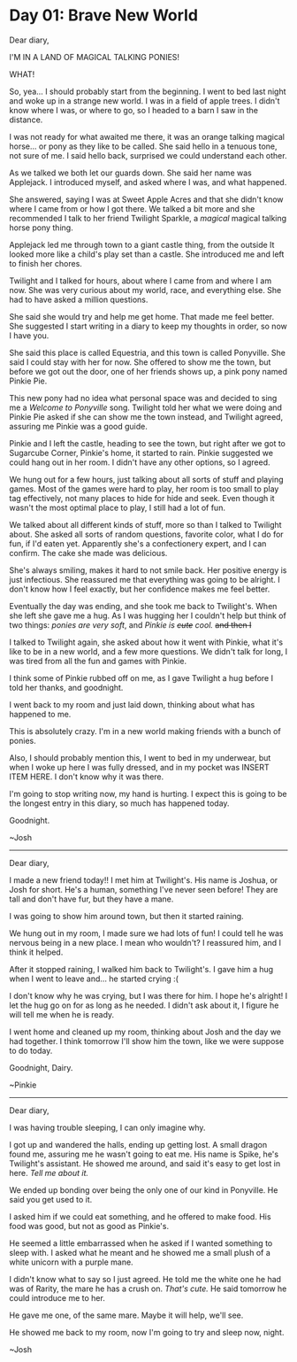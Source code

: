 # Day 01: Brave New World

Dear diary,

I'M IN A LAND OF MAGICAL TALKING PONIES!

WHAT!

So, yea… I should probably start from the beginning. I went to bed last night and woke up in a strange new world. I was in a field of apple trees. I didn't know where I was, or where to go, so I headed to a barn I saw in the distance.

I was not ready for what awaited me there, it was an orange talking magical horse… or pony as they like to be called. She said hello in a tenuous tone, not sure of me. I said hello back, surprised we could understand each other.

As we talked we both let our guards down. She said her name was Applejack. I introduced myself, and asked where I was, and what happened.

She answered, saying I was at Sweet Apple Acres and that she didn't know where I came from or how I got there. We talked a bit more and she recommended I talk to her friend Twilight Sparkle, a *magical* magical talking horse pony thing.

Applejack led me through town to a giant castle thing, from the outside It looked more like a child's play set than a castle. She introduced me and left to finish her chores.

Twilight and I talked for hours, about where I came from and where I am now. She was very curious about my world, race, and everything else. She had to have asked a million questions.

She said she would try and help me get home. That made me feel better. She suggested I start writing in a diary to keep my thoughts in order, so now I have you.

She said this place is called Equestria, and this town is called Ponyville. She said I could stay with her for now. She offered to show me the town, but before we got out the door, one of her friends shows up, a pink pony named Pinkie Pie.

This new pony had no idea what personal space was and decided to sing me a *Welcome to Ponyville* song. Twilight told her what we were doing and Pinkie Pie asked if she can show me the town instead, and Twilight agreed, assuring me Pinkie was a good guide.

Pinkie and I left the castle, heading to see the town, but right after we got to Sugarcube Corner, Pinkie's home, it started to rain. Pinkie suggested we could hang out in her room. I didn't have any other options, so I agreed.

We hung out for a few hours, just talking about all sorts of stuff and playing games. Most of the games were hard to play, her room is too small to play tag effectively, not many places to hide for hide and seek. Even though it wasn't the most optimal place to play, I still had a lot of fun.

We talked about all different kinds of stuff, more so than I talked to Twilight about. She asked all sorts of random questions, favorite color, what I do for fun, if I'd eaten yet. Apparently she's a confectionery expert, and I can confirm. The cake she made was delicious.

She's always smiling, makes it hard to not smile back. Her positive energy is just infectious. She reassured me that everything was going to be alright. I don't know how I feel exactly, but her confidence makes me feel better.

Eventually the day was ending, and she took me back to Twilight's. When she left she gave me a hug. As I was hugging her I couldn't help but think of two things: *ponies are very soft*, and *Pinkie is ~~cute~~ cool.* ~~and then I~~

I talked to Twilight again, she asked about how it went with Pinkie, what it's like to be in a new world, and a few more questions. We didn't talk for long, I was tired from all the fun and games with Pinkie.

I think some of Pinkie rubbed off on me, as I gave Twilight a hug before I told her thanks, and goodnight.

I went back to my room and just laid down, thinking about what has happened to me.

This is absolutely crazy. I'm in a new world making friends with a bunch of ponies.

Also, I should probably mention this, I went to bed in my underwear, but when I woke up here I was fully dressed, and in my pocket was INSERT ITEM HERE. I don't know why it was there.

I'm going to stop writing now, my hand is hurting. I expect this is going to be the longest entry in this diary, so much has happened today.

Goodnight.

~Josh

***

Dear diary,

I made a new friend today!! I met him at Twilight's. His name is Joshua, or Josh for short. He's a human, something I've never seen before! They are tall and don't have fur, but they have a mane.

I was going to show him around town, but then it started raining.

We hung out in my room, I made sure we had lots of fun! I could tell he was nervous being in a new place. I mean who wouldn't? I reassured him, and I think it helped.

After it stopped raining, I walked him back to Twilight's. I gave him a hug when I went to leave and… he started crying :(

I don't know why he was crying, but I was there for him. I hope he's alright! I let the hug go on for as long as he needed. I didn't ask about it, I figure he will tell me when he is ready.

I went home and cleaned up my room, thinking about Josh and the day we had together. I think tomorrow I'll show him the town, like we were suppose to do today.

Goodnight, Dairy.

~Pinkie

***

Dear diary,

I was having trouble sleeping, I can only imagine why.

I got up and wandered the halls, ending up getting lost. A small dragon found me, assuring me he wasn't going to eat me. His name is Spike, he's Twilight's assistant. He showed me around, and said it's easy to get lost in here. *Tell me about it.*

We ended up bonding over being the only one of our kind in Ponyville. He said you get used to it.

I asked him if we could eat something, and he offered to make food. His food was good, but not as good as Pinkie's.

He seemed a little embarrassed when he asked if I wanted something to sleep with. I asked what he meant and he showed me a small plush of a white unicorn with a purple mane.

I didn't know what to say so I just agreed. He told me the white one he had was of Rarity, the mare he has a crush on. *That's cute.* He said tomorrow he could introduce me to her.

He gave me one, of the same mare. Maybe it will help, we'll see.

He showed me back to my room, now I'm going to try and sleep now, night.

~Josh

